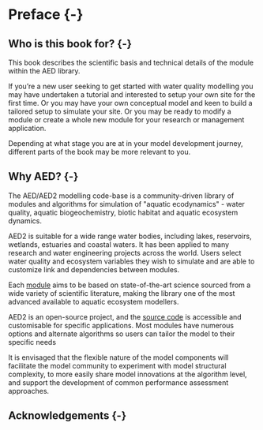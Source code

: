 # Preface {-}

## Who is this book for? {-}

This book describes the scientific basis and technical details of the module within the AED library. 

If you’re a new user seeking to get started with water quality modelling you may have undertaken a tutorial and interested to setup your own site for the first time. Or you may have your own conceptual model and keen to build a tailored setup to simulate your site. Or you may be ready to modify a module or create a whole new module for your research or management application.

Depending at what stage you are at in your model development journey, different parts of the book may be more relevant to you.

## Why AED? {-}

The AED/AED2 modelling code-base is a community-driven library of modules and algorithms for simulation of "aquatic ecodynamics" - water quality, aquatic biogeochemistry, biotic habitat and aquatic ecosystem dynamics. 

AED2 is suitable for a wide range water bodies, including lakes, reservoirs, wetlands, estuaries and coastal waters. It has been applied to many research and water engineering projects across the world. Users select water quality and ecosystem variables they wish to simulate and are able to customize link and dependencies between modules.

Each <ins>module</ins> aims to be based on state-of-the-art science sourced from a wide variety of scientific literature, making the library one of the most advanced available to aquatic ecosystem modellers.

AED2 is an open-source project, and the <ins>source code</ins> is accessible and customisable for specific applications. Most modules have numerous options and alternate algorithms so users can tailor the model to their specific needs

It is envisaged that the flexible nature of the model components will facilitate the model community to experiment with model structural complexity, to more easily share model innovations at the algorithm level, and support the development of common performance assessment approaches.

## Acknowledgements {-}
